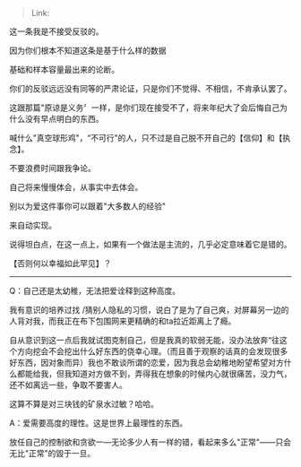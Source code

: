 > Link: 

这一条我是不接受反驳的。

因为你们根本不知道这条是基于什么样的数据

基础和样本容量最出来的论断。

你们的反驳远远没有同等的严肃论证，只是你们不觉得、不相信，不肯承认罢了。

这跟那篇"原谅是义务〞一样，是你们现在接受不了，将来年纪大了会后悔自己为什么没有早点明白的东西。

喊什么"真空球形鸡"，“不可行"的人，只不过是自己脱不开自己的【信仰】和【执念】。

不要浪费时间跟我争论。

自己将来慢慢体会，从事实中去体会。

别以为爱这件事你可以跟着"大多数人的经验"

来自动实现。

说得坦白点，在这一点上，如果有一个做法是主流的，几乎必定意味着它是错的。

【否则何以幸福如此罕见】？

---

Q：自己还是太幼稚，无法把爱诠释到这种高度。

我有意识的培养过找 /猜别人隐私的习惯，说白了是为了自己爽，对屏幕另一边的人背对我，而我正在布下包围网来更精确的和ta拉近距离上了瘾。

自从意识到这一点后我就试图克制自己，但是我真的软弱无能，没办法放奔“往这个方向挖会不会挖出什么好东西的侥幸心理。（而且善于观察的话真的会发现很多好东西，因对象而异）我也不敢谈所谓的恋爱，因为我总会幼稚地盼望希望对方什么都能给我，但我知道对方做不到，弄得我在想象的时候内心就很痛苦，没力气，还不如离远一些，争取不要害人。

这算不算是对三块钱的矿泉水过敏？哈哈。

A：爱需要高度的理性。这是世界上最理性的东西。

放任自己的控制欲和贪欲一—无论多少人有一样的错，看起来多么"正常"——只会无比"正常"的毀于一旦。

